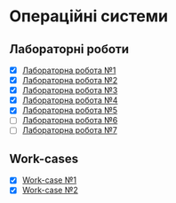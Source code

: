 # Операційні системи

## Лабораторні роботи

- [x] [Лабораторна робота №1](/labs/1.md)
- [x] [Лабораторна робота №2](/labs/2.md)
- [x] [Лабораторна робота №3](/labs/3.md)
- [x] [Лабораторна робота №4](/labs/4.md)
- [x] [Лабораторна робота №5](/labs/5.md)
- [ ] [Лабораторна робота №6](/labs/6.md)
- [ ] [Лабораторна робота №7](/labs/7.md)

## Work-cases

- [x] [Work-case №1](/workcases/1.md)
- [x] [Work-case №2](/workcases/2.md)
